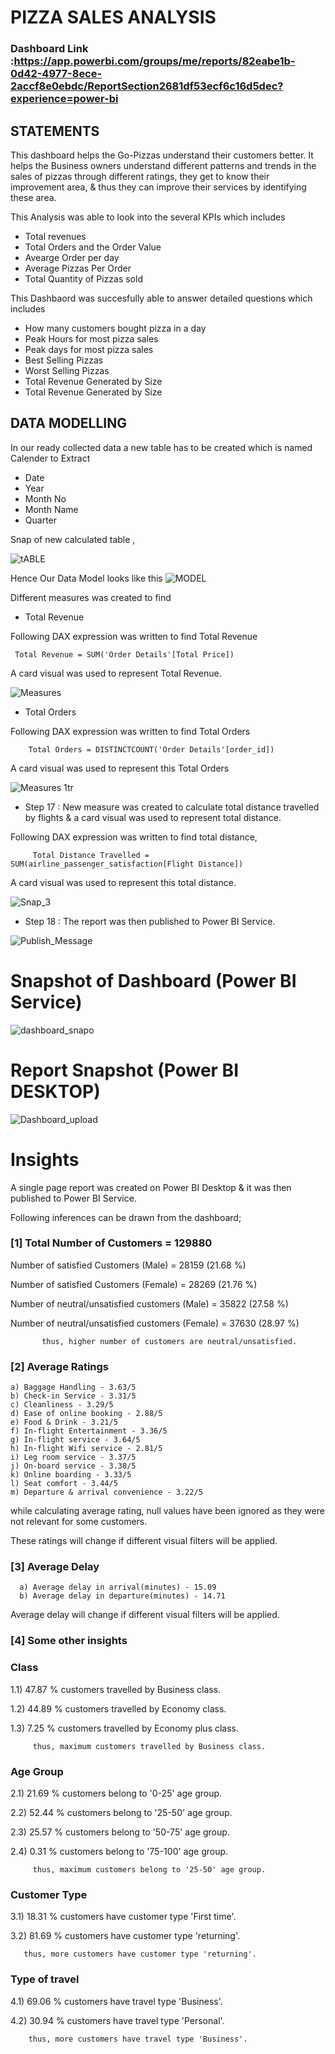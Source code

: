 # PIZZA SALES ANALYSIS

### Dashboard Link :https://app.powerbi.com/groups/me/reports/82eabe1b-0d42-4977-8ece-2accf8e0ebdc/ReportSection2681df53ecf6c16d5dec?experience=power-bi

## STATEMENTS 
 
This dashboard helps the Go-Pizzas understand their customers better. It helps the Business owners understand different patterns and trends in the sales of pizzas through different ratings, they get to know their improvement area, & thus they can improve their services by identifying these area. 

This Analysis was able to look into the several KPIs which includes 

- Total revenues
- Total Orders and the Order Value
- Avearge Order per day
- Average Pizzas Per Order
- Total Quantity of Pizzas sold  

This Dashbaord was succesfully able to answer detailed questions which includes 
- How many customers bought pizza in a day
- Peak Hours for most pizza sales
- Peak days for most pizza sales 
- Best Selling Pizzas
- Worst Selling Pizzas
- Total Revenue Generated by Size 
- Total Revenue Generated by Size 



## DATA MODELLING

In our ready collected data a new table has to be created which is named Calender to Extract 

- Date
- Year
- Month No
- Month Name
- Quarter
        
Snap of new calculated table ,

![tABLE](https://github.com/Emmanuel-GO/gotech/assets/106073701/d625138b-7999-4611-8143-b207687180d5)


Hence Our Data Model looks like this
![MODEL](https://github.com/Emmanuel-GO/gotech/assets/106073701/9f21421e-561e-4c0e-8dae-7d474bf9d4a1)


        
Different measures was created to find 

- Total Revenue 

Following DAX expression was written to find Total Revenue
        
     Total Revenue = SUM('Order Details'[Total Price])
        
A card visual was used to represent Total Revenue.

![Measures](https://github.com/Emmanuel-GO/gotech/assets/106073701/6d1ed6bb-1fc1-4f04-a83a-843d678d1874)

        
- Total Orders
 
 Following DAX expression was written to find Total Orders
 
        Total Orders = DISTINCTCOUNT('Order Details'[order_id])
 
 A card visual was used to represent this Total Orders
 
![Measures 1tr](https://github.com/Emmanuel-GO/gotech/assets/106073701/e3836d4e-e88d-48ad-bf41-5b0b8a96ae6c)

 
 - Step 17 : New measure was created to calculate total distance travelled by flights & a card visual was used to represent total distance.
 
 Following DAX expression was written to find total distance,
 
         Total Distance Travelled = SUM(airline_passenger_satisfaction[Flight Distance])
    
 A card visual was used to represent this total distance.
 
 
 ![Snap_3](https://user-images.githubusercontent.com/102996550/174091618-bf770d6c-34c6-44d4-9f5e-49583a6d5f68.jpg)
 
 - Step 18 : The report was then published to Power BI Service.
 
 
![Publish_Message](https://user-images.githubusercontent.com/102996550/174094520-3a845196-97e6-4d44-8760-34a64abc3e77.jpg)

# Snapshot of Dashboard (Power BI Service)

![dashboard_snapo](https://user-images.githubusercontent.com/102996550/174096257-11f1aae5-203d-44fc-bfca-25d37faf3237.jpg)

 
 # Report Snapshot (Power BI DESKTOP)

 
![Dashboard_upload](https://user-images.githubusercontent.com/102996550/174074051-4f08287a-0568-4fdf-8ac9-6762e0d8fa94.jpg)

# Insights

A single page report was created on Power BI Desktop & it was then published to Power BI Service.

Following inferences can be drawn from the dashboard;

### [1] Total Number of Customers = 129880

   Number of satisfied Customers (Male) = 28159 (21.68 %)

   Number of satisfied Customers (Female) = 28269 (21.76 %)

   Number of neutral/unsatisfied customers (Male) = 35822 (27.58 %)

   Number of neutral/unsatisfied customers (Female) = 37630 (28.97 %)


           thus, higher number of customers are neutral/unsatisfied.
           
### [2] Average Ratings

    a) Baggage Handling - 3.63/5
    b) Check-in Service - 3.31/5
    c) Cleanliness - 3.29/5
    d) Ease of online booking - 2.88/5
    e) Food & Drink - 3.21/5
    f) In-flight Entertainment - 3.36/5
    g) In-flight service - 3.64/5
    h) In-flight Wifi service - 2.81/5
    i) Leg room service - 3.37/5
    j) On-board service - 3.38/5
    k) Online boarding - 3.33/5
    l) Seat comfort - 3.44/5
    m) Departure & arrival convenience - 3.22/5
  
  while calculating average rating, null values have been ignored as they were not relevant for some customers. 
  
  These ratings will change if different visual filters will be applied.  
  
  ### [3] Average Delay 
  
      a) Average delay in arrival(minutes) - 15.09
      b) Average delay in departure(minutes) - 14.71
Average delay will change if different visual filters will be applied.

 ### [4] Some other insights
 
 ### Class
 
 1.1) 47.87 % customers travelled by Business class.
 
 1.2) 44.89 % customers travelled by Economy class.
 
 1.3) 7.25 % customers travelled by Economy plus class.
 
         thus, maximum customers travelled by Business class.
 
 ### Age Group
 
 2.1)  21.69 % customers belong to '0-25' age group.
 
 2.2)  52.44 % customers belong to '25-50' age group.
 
 2.3)  25.57 % customers belong to '50-75' age group.
 
 2.4)  0.31 % customers belong to '75-100' age group.
 
         thus, maximum customers belong to '25-50' age group.
         
### Customer Type

3.1) 18.31 % customers have customer type 'First time'.

3.2) 81.69 % customers have customer type 'returning'.
       
       thus, more customers have customer type 'returning'.

### Type of travel

4.1) 69.06 % customers have travel type 'Business'.

4.2) 30.94 % customers have travel type 'Personal'.

        thus, more customers have travel type 'Business'.
